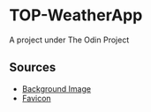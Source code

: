 # TOP-WeatherApp
A project under The Odin Project

## Sources

* [Background Image](https://www.deviantart.com/arsenixc/art/Street2-night-786418635)
* [Favicon](https://www.flaticon.com/free-icons/weather)
